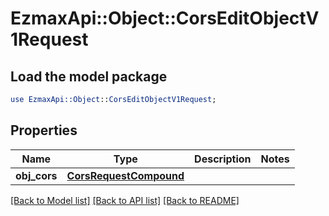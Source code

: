 # EzmaxApi::Object::CorsEditObjectV1Request

## Load the model package
```perl
use EzmaxApi::Object::CorsEditObjectV1Request;
```

## Properties
Name | Type | Description | Notes
------------ | ------------- | ------------- | -------------
**obj_cors** | [**CorsRequestCompound**](CorsRequestCompound.md) |  | 

[[Back to Model list]](../README.md#documentation-for-models) [[Back to API list]](../README.md#documentation-for-api-endpoints) [[Back to README]](../README.md)


